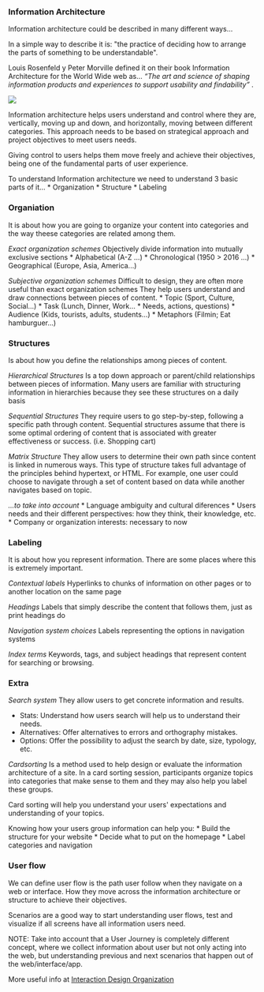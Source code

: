 ### Information Architecture

Information architecture could be described in many different ways…

In a simple way to describe it is: "the practice of deciding how to arrange the parts of something to be understandable".

Louis Rosenfeld y Peter Morville defined it on their book Information Architecture for the World Wide web as… _“The art and science of shaping information products and experiences to support usability and findability”_ .

<img src="https://raw.githubusercontent.com/exlskills/course-ASAP-learn-ux-design/master/assets/ia-organization.png" />

Information architecture helps users understand and control where they are, vertically, moving up and down, and horizontally, moving between different categories. This approach needs to be based on strategical approach and project objectives to meet users needs. 

Giving control to users helps them move freely and achieve their objectives, being one of the fundamental parts of user experience. 

To understand Information architecture we need to understand 3 basic parts of it… 
    * Organization
    * Structure 
    * Labeling



### Organiation

It is about how you are going to organize your content into categories and the way theese categories are related among them.

*Exact organization schemes*
Objectively divide information into mutually exclusive sections
    * Alphabetical (A-Z ...)
    * Chronological (1950 > 2016 ...) 
    * Geographical (Europe, Asia, America...)


*Subjective organization schemes*
Difficult to design, they are often more useful than exact organization schemes They help users understand and draw connections between pieces of content.
    * Topic (Sport, Culture, Social...)
    * Task (Lunch, Dinner, Work... 
    * Needs, actions, questions) 
    * Audience (Kids, tourists, adults, students...) 
    * Metaphors (Filmin; Eat hamburguer...)



### Structures

Is about how you define the relationships among pieces of content.

*Hierarchical Structures*
Is a top down approach or parent/child relationships between pieces of information. Many users are familiar with structuring information in hierarchies because they see these structures on a daily basis


*Sequential Structures*
They require users to go step-by-step, following a specific path through content. Sequential structures assume that there is some optimal ordering of content that is associated with greater effectiveness or success. (i.e. Shopping cart)


*Matrix Structure*
They allow users to determine their own path since content is linked in numerous ways. This type of structure takes full advantage of the principles behind hypertext, or HTML. For example, one user could choose to navigate through a set of content based on data while another navigates based on topic.


*...to take into account*
    * Language ambiguity and cultural diferences
    * Users needs and their different perspectives: how they think, their knowledge, etc.
    * Company or organization interests: necessary to now


### Labeling

It is about how you represent information.
There are some places where this is extremely important.

*Contextual labels*
Hyperlinks to chunks of information on other pages or to another location on the same page

*Headings*
Labels that simply describe the content that follows them, just as print headings do

*Navigation system choices*
Labels representing the options in navigation systems

*Index terms*
Keywords, tags, and subject headings that represent content for searching or browsing.



### Extra

*Search system*
They allow users to get concrete information and results.
* Stats: Understand how users search will help us to understand their needs.
* Alternatives: Offer alternatives to errors and orthography mistakes.
* Options: Offer the possibility to adjust the search by date, size, typology, etc.

*Cardsorting*
Is a method used to help design or evaluate the information architecture of a site. In a card sorting session, participants organize topics into categories that make sense to them and they may also help you label these groups. 

Card sorting will help you understand your users' expectations and understanding of your topics. 

Knowing how your users group information can help you: 
    * Build the structure for your website 
    * Decide what to put on the homepage 
    * Label categories and navigation 


### User flow

We can define user flow is the path user follow when they navigate on a web or interface. How they move across the information architecture or structure to achieve their objectives. 

Scenarios are a good way to start understanding user flows, test and visualize if all screens have all information users need.

NOTE: Take into account that a User Journey is completely different concept, where we collect information about user but not only acting into the web, but understanding previous and next scenarios that happen out of the web/interface/app.


More useful info at <a href="https://www.interaction-design.org/literature/article/flow-design-processes-focusing-on-the-user-s-needs">Interaction Design Organization</a>



